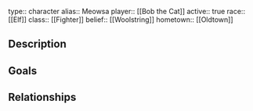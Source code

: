 type:: character
alias:: Meowsa
player:: [[Bob the Cat]] 
active:: true
race:: [[Elf]] 
class:: [[Fighter]] 
belief:: [[Woolstring]] 
hometown:: [[Oldtown]]

## Description
## Goals
## Relationships